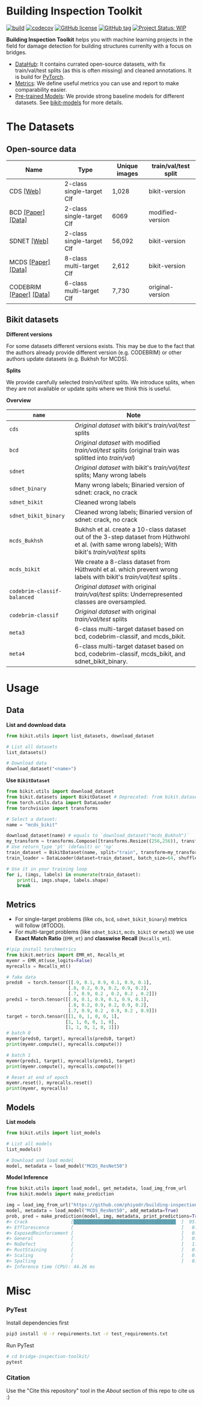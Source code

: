 # Building Inspection Toolkit


[![build](https://travis-ci.com/phiyodr/bridge-inspection-toolkit.svg?branch=master)](https://travis-ci.com/phiyodr/bridge-inspection-toolkit) 
[![codecov](https://codecov.io/gh/phiyodr/bridge-inspection-toolkit/branch/master/graph/badge.svg?token=U685JTKNLC)](https://codecov.io/gh/phiyodr/bridge-inspection-toolkit)
[![GitHub license](https://img.shields.io/github/license/phiyodr/bridge-inspection-toolkit.svg)](https://github.com/phiyodr/bridge-inspection-toolkit/blob/master/LICENSE) 
[![GitHub tag](https://img.shields.io/github/tag/phiyodr/bridge-inspection-toolkit.svg)](https://GitHub.com/phiyodr/bridge-inspection-toolkit/tags/)
[![Project Status: WIP](https://www.repostatus.org/badges/latest/wip.svg)](https://www.repostatus.org/#wip)




**Building Inspection Toolkit** helps you with machine learning projects in the field for damage detection for building structures currenlty with a focus on bridges.

* [DataHub](#data): It contains currated open-source datasets, with fix train/val/test splits (as this is often missing) and cleaned annotations. It is build for [PyTorch](https://pytorch.org/). 
* [Metrics](#metrics): We define useful metrics you can use and report to make comparability easier.
* [Pre-trained Models](#models): We provide strong baseline models for different datasets. See [bikit-models](https://github.com/phiyodr/bikit-models) for more details.


# The Datasets


## Open-source data

Name      | Type        | Unique images | train/val/test split
----------|-------------|---------------|-------------
CDS   [[Web]](https://www.repository.cam.ac.uk/handle/1810/267902)    | 2-class single-target Clf  |            1,028 | bikit-version
BCD  [[Paper]](https://www.mdpi.com/2076-3417/9/14/2867)  [[Data]](https://github.com/tjdxxhy/crack-detection)   | 2-class single-target Clf  |            6069 | modified-version
SDNET  [[Web]](https://digitalcommons.usu.edu/all_datasets/48/)    | 2-class single-target Clf  |           56,092 | bikit-version
MCDS [[Paper]](https://www.researchgate.net/publication/332571358_Multi-classifier_for_Reinforced_Concrete_Bridge_Defects) [[Data]](https://zenodo.org/record/2601506)  | 8-class multi-target Clf  | 2,612 | bikit-version
CODEBRIM [[Paper]](https://openaccess.thecvf.com/content_CVPR_2019/html/Mundt_Meta-Learning_Convolutional_Neural_Architectures_for_Multi-Target_Concrete_Defect_Classification_With_CVPR_2019_paper.html) [[Data]](https://zenodo.org/record/2620293#.YO8rj3UzZH4) | 6-class multi-target Clf  | 7,730 | original-version

<!--Missing:  ICCD (Binary Clf, 60k), COCOBridge (4-Class OD, 774/+2,500)-->

## Bikit datasets

**Different versions**

For some datasets different versions exists. This may be due to the fact that the authors already provide different version (e.g. CODEBRIM) or other authors update datasets (e.g. Bukhsh for MCDS). 

**Splits** 

We provide carefully selected *train/val/test* splits. We introduce splits, when they are not available or update spits where we think this is useful. 

**Overview**


| `name`                      | Note 																								  |
| ----------------------------|-------------------------------------------------------------------------------------------------------|
| `cds`                       | *Original dataset* with bikit's *train/val/test* splits         
| `bcd`                       | *Original dataset* with modified *train/val/test* splits (original train was splitted into *train/val*)      
| `sdnet`                     | *Original dataset* with bikit's *train/val/test* splits; Many wrong labels    
| `sdnet_binary`              |  Many wrong labels; Binaried version of sdnet: crack, no crack
| `sdnet_bikit`               |  Cleaned wrong labels     
| `sdnet_bikit_binary`        |  Cleaned wrong labels; Binaried version of sdnet: crack, no crack             
| `mcds_Bukhsh`               |  Bukhsh et al. create a 10-class dataset out of the 3-step dataset from Hüthwohl et al. (with same wrong labels); With bikit's *train/val/test* splits  |
| `mcds_bikit`                |  We create a 8-class dataset from Hüthwohl et al. which prevent wrong labels with bikit's *train/val/test* splits . 
| `codebrim-classif-balanced` | *Original dataset* with original *train/val/test* splits: Underrepresented classes are oversampled.  |
| `codebrim-classif`          | *Original dataset* with original *train/val/test* splits |
| `meta3`		        	  |  6-class multi-target dataset based on bcd, codebrim-classif, and mcds_bikit. |
| `meta4`       		   	  |  6-class multi-target dataset based on bcd, codebrim-classif, mcds_bikit, and sdnet_bikit_binary.  |


# Usage

## Data

**List and download data**

```python
from bikit.utils import list_datasets, download_dataset

# List all datasets
list_datasets()

# Download data
download_dataset("<name>") 
```

**Use `BikitDataset`**

```python
from bikit.utils import download_dataset
from bikit.datasets import BikitDataset # Deprecated: from bikit.datasets.data import BikitDataset
from torch.utils.data import DataLoader
from torchvision import transforms

# Select a dataset:
name = "mcds_bikit"

download_dataset(name) # equals to `download_dataset("mcds_Bukhsh")` 
my_transform = transforms.Compose([transforms.Resize((256,256)), transforms.ToTensor()])
# Use return_type 'pt' (default) or 'np'
train_dataset = BikitDataset(name, split="train", transform=my_transform, return_type="pt") 
train_loader = DataLoader(dataset=train_dataset, batch_size=64, shuffle=False, num_workers=0)

# Use it in your training loop
for i, (imgs, labels) in enumerate(train_dataset):
	print(i, imgs.shape, labels.shape)
	break
```

## Metrics

* For single-target problems (like `cds`, `bcd`, `sdnet_bikit_binary`) metrics will follow (#TODO).
* For multi-target problems (like `sdnet_bikit`, `mcds_bikit` or `meta3`) we use **Exact Match Ratio** (`EMR_mt`) and **classwise Recall** (`Recalls_mt`).


```python
#!pip install torchmetrics
from bikit.metrics import EMR_mt, Recalls_mt
myemr = EMR_mt(use_logits=False)
myrecalls = Recalls_mt()

# fake data
preds0  = torch.tensor([[.9, 0.1, 0.9, 0.1, 0.9, 0.1], 
                       [.8, 0.2, 0.9, 0.2, 0.9, 0.2], 
                       [.7, 0.9, 0.2 , 0.2, 0.2 , 0.2]])
preds1 = torch.tensor([[.0, 0.1, 0.9, 0.1, 0.9, 0.1], 
                       [.8, 0.2, 0.9, 0.2, 0.9, 0.2], 
                       [.7, 0.9, 0.2 , 0.9, 0.2 , 0.9]])
target = torch.tensor([[1, 0, 1, 0, 0, 1], 
                      [1, 1, 0, 0, 1, 0], 
                      [1, 1, 0, 1, 0, 1]])
# batch 0
myemr(preds0, target), myrecalls(preds0, target)
print(myemr.compute(), myrecalls.compute())

# batch 1
myemr(preds1, target), myrecalls(preds1, target)    
print(myemr.compute(), myrecalls.compute())

# Reset at end of epoch
myemr.reset(), myrecalls.reset()
print(myemr, myrecalls)
```


## Models

**List models**

```python
from bikit.utils import list_models

# List all models
list_models()

# Download and load model
model, metadata = load_model("MCDS_ResNet50")
```

**Model Inference**

```python
from bikit.utils import load_model, get_metadata, load_img_from_url
from bikit.models import make_prediction

img = load_img_from_url("https://github.com/phiyodr/building-inspection-toolkit/raw/master/bikit/data/11_001990.jpg")
model, metadata = load_model("MCDS_ResNet50", add_metadata=True)
prob, pred = make_prediction(model, img, metadata, print_predictions=True, preprocess_image=True)
#> Crack                [██████████████████████████████████████  ]  95.86% 
#> Efflorescence        [                                        ]   0.56% 
#> ExposedReinforcement [                                        ]   0.18% 
#> General              [                                        ]   0.60% 
#> NoDefect             [                                        ]   1.29% 
#> RustStaining         [                                        ]   0.44% 
#> Scaling              [                                        ]   0.05% 
#> Spalling             [                                        ]   0.85% 
#> Inference time (CPU): 44.26 ms
```


# Misc

### PyTest

Install dependencies first

```bash
pip3 install -U -r requirements.txt -r test_requirements.txt
```

Run PyTest

```bash
# cd bridge-inspection-toolkit/
pytest
```

### Citation

Use the "Cite this repository" tool in the *About* section of this repo to cite us :)